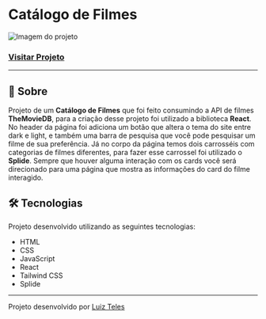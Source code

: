 # Catálogo de Filmes

![Imagem do projeto](./src/assets/images/demostracao/demonstracao-do-projeto.gif)

### <a href="https://catalogodefilmes-luiz2k.vercel.app/" target="_blank">Visitar Projeto</a>

---

## 📝 Sobre
Projeto de um **Catálogo de Filmes** que foi feito consumindo a API de filmes **TheMovieDB**, para a criação desse projeto foi utilizado a biblioteca **React**. No header da página foi adiciona um botão que altera o tema do site entre dark e light, e também uma barra de pesquisa que você pode pesquisar um filme de sua preferência. Já no corpo da página temos dois carrosséis com categorias de filmes diferentes, para fazer esse carrossel foi utilizado o **Splide**. Sempre que houver alguma interação com os cards você será direcionado para uma página que mostra as informações do card do filme interagido.

## 🛠️ Tecnologias
Projeto desenvolvido utilizando as seguintes tecnologias:
- HTML
- CSS
- JavaScript
- React
- Tailwind CSS
- Splide

---

Projeto desenvolvido por [Luiz Teles](#)